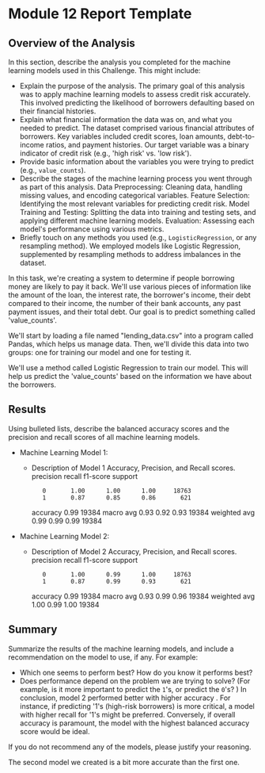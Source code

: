 # Module 12 Report Template

## Overview of the Analysis

In this section, describe the analysis you completed for the machine learning models used in this Challenge. This might include:

* Explain the purpose of the analysis.
The primary goal of this analysis was to apply machine learning models to assess credit risk accurately. This involved predicting the likelihood of borrowers defaulting based on their financial histories.
* Explain what financial information the data was on, and what you needed to predict.
The dataset comprised various financial attributes of borrowers. Key variables included credit scores, loan amounts, debt-to-income ratios, and payment histories. Our target variable was a binary indicator of credit risk (e.g., 'high risk' vs. 'low risk').
* Provide basic information about the variables you were trying to predict (e.g., `value_counts`).
* Describe the stages of the machine learning process you went through as part of this analysis.
Data Preprocessing: Cleaning data, handling missing values, and encoding categorical variables.
Feature Selection: Identifying the most relevant variables for predicting credit risk.
Model Training and Testing: Splitting the data into training and testing sets, and applying different machine learning models.
Evaluation: Assessing each model's performance using various metrics.
* Briefly touch on any methods you used (e.g., `LogisticRegression`, or any resampling method).
We employed models like Logistic Regression, supplemented by resampling methods to address imbalances in the dataset.


In this task, we're creating a system to determine if people borrowing money are likely to pay it back. We'll use various pieces of information like the amount of the loan, the interest rate, the borrower's income, their debt compared to their income, the number of their bank accounts, any past payment issues, and their total debt. Our goal is to predict something called 'value_counts'.

We'll start by loading a file named "lending_data.csv" into a program called Pandas, which helps us manage data. Then, we'll divide this data into two groups: one for training our model and one for testing it.

We'll use a method called Logistic Regression to train our model. This will help us predict the 'value_counts' based on the information we have about the borrowers.



## Results

Using bulleted lists, describe the balanced accuracy scores and the precision and recall scores of all machine learning models.

* Machine Learning Model 1:
  * Description of Model 1 Accuracy, Precision, and Recall scores.
     precision    recall  f1-score   support

           0       1.00      1.00      1.00     18763
           1       0.87      0.85      0.86       621

    accuracy                           0.99     19384
   macro avg       0.93      0.92      0.93     19384
weighted avg       0.99      0.99      0.99     19384


* Machine Learning Model 2:
  * Description of Model 2 Accuracy, Precision, and Recall scores.
     precision    recall  f1-score   support

           0       1.00      0.99      1.00     18763
           1       0.87      0.99      0.93       621

    accuracy                           0.99     19384
   macro avg       0.93      0.99      0.96     19384
weighted avg       1.00      0.99      1.00     19384

## Summary

Summarize the results of the machine learning models, and include a recommendation on the model to use, if any. For example:
* Which one seems to perform best? How do you know it performs best?
* Does performance depend on the problem we are trying to solve? (For example, is it more important to predict the `1`'s, or predict the `0`'s? )
In conclusion, model 2 performed better with higher accuracy . For instance, if predicting '1's (high-risk borrowers) is more critical, a model with higher recall for '1's might be preferred. Conversely, if overall accuracy is paramount, the model with the highest balanced accuracy score would be ideal.

If you do not recommend any of the models, please justify your reasoning.


The second model we created is a bit more accurate than the first one. 

